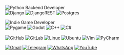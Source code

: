 ![Python Backend Developer](https://img.shields.io/badge/python%20Backend%20Developer-3670A0?style=for-the-badge&logo=python&logoColor=ffdd54)   
![Django](https://img.shields.io/badge/django-%23092E20.svg?style=flat&logo=django&logoColor=white)
![DjangoREST](https://img.shields.io/badge/DjangoREST-%23ff1709.svg?style=flat&logo=django&logoColor=white)
![Postgres](https://img.shields.io/badge/Postgres-%23316192.svg?style=flat&logo=postgresql&logoColor=white)

![Indie Game Developer](https://img.shields.io/badge/Indie%20Game%20Developer-951411?style=for-the-badge&logo=gamedeveloper)   
![Pygame](https://img.shields.io/badge/Pygame-%3670A0.svg?style=flat&logo=pygame&logoColor=white)
![Godot](https://img.shields.io/badge/Godot-%23478CBF.svg?style=flat&logo=godotengine&logoColor=white)
![C++](https://img.shields.io/badge/C++-%2300599C.svg?style=flat&logo=c%2B%2B&logoColor=white)
![C#](https://img.shields.io/badge/C%23-%23239120.svg?style=flat&logo=c-sharp&logoColor=white)
<br><br>
![GitHub](https://img.shields.io/badge/GitHub-%23121011.svg?style=flat&logo=github&logoColor=white)
![GitLab](https://img.shields.io/badge/GitLab-%23181717.svg?style=flat&logo=gitlab&logoColor=white)
![Linux](https://img.shields.io/badge/Linux-%23FCC624.svg?style=flat&logo=linux&logoColor=black)
![Ubuntu](https://img.shields.io/badge/Ubuntu-%23E95420.svg?style=flat&logo=ubuntu&logoColor=white)
![Vim](https://img.shields.io/badge/Vim-%2300A000.svg?style=flat&logo=vim&logoColor=white)
![PyCharm](https://img.shields.io/badge/PyCharm-%233D9EE1.svg?style=flat&logo=pycharm&logoColor=white)

[![Gmail](https://img.shields.io/badge/Gmail-%23D14836.svg?logo=gmail&logoColor=white)](mailto:the.ali8bits@gmail.com)
[![Telegram](https://img.shields.io/badge/Telegram-%2300A9E0.svg?logo=telegram&logoColor=white)](https://t.me/ali8bits)
[![WhatsApp](https://img.shields.io/badge/WhatsApp-%2304B522.svg?logo=whatsapp&logoColor=white)](https://wa.me/+989390605460)
[![YouTube](https://img.shields.io/badge/YouTube-%23FF0000.svg?logo=youtube&logoColor=white)](https://www.youtube.com/@Ali8Bits)
